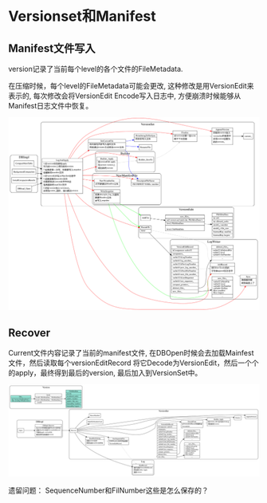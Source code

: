 # Versionset和Manifest

## Manifest文件写入

version记录了当前每个level的各个文件的FileMetadata.

在压缩时候，每个level的FileMetadata可能会更改, 这种修改是用VersionEdit来表示的, 每次修改会将VersionEdit Encode写入日志中, 方便崩溃时候能够从Manifest日志文件中恢复。

![versionset](./versionset-edit.svg)

## Recover

Current文件内容记录了当前的manifest文件, 在DBOpen时候会去加载Mainfest文件，然后读取每个versionEditRecord
将它Decode为VersionEdit，然后一个个的apply，最终得到最后的version, 最后加入到VersionSet中。

![versionset](./versionset-recover.svg)


遗留问题：
SequenceNumber和FilNumber这些是怎么保存的？

